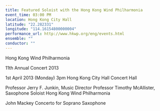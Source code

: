 ```yaml
---
title: Featured Soloist with the Hong Kong Wind Philharmonia
event_time: 03:00 PM
location: Hong Kong City Hall
latitude: "22.282331"
longitude: "114.16154800000004"
performance_url: http://www.hkwp.org/eng/events.html
ensemble: ""
conductor: ""
---
```

Hong Kong Wind Philharmonia

11th Annual Concert 2013

1st April 2013 (Monday) 3pm
Hong Kong City Hall Concert Hall

Professor Jerry F. Junkin, Music Director
Professor Timothy McAllister, Saxophone Soloist
Hong Kong Wind Philharmonia

John Mackey Concerto for Soprano Saxophone
